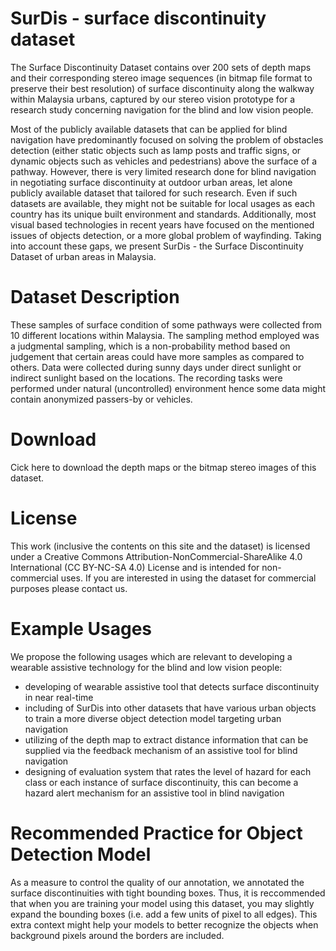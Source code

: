 # SurDis - surface discontinuity dataset
The Surface Discontinuity Dataset contains over 200 sets of depth maps and their corresponding stereo image sequences (in bitmap file format to preserve their best resolution) of surface discontinuity along the walkway within Malaysia urbans, captured by our stereo vision prototype for a research study concerning navigation for the blind and low vision people.

Most of the publicly available datasets that can be applied for blind navigation have predominantly focused on solving the problem of obstacles detection (either static objects such as lamp posts and traffic signs, or dynamic objects such as vehicles and pedestrians) above the surface of a pathway. However, there is very limited research done for blind navigation in negotiating surface discontinuity at outdoor urban areas, let alone publicly available dataset that tailored for such research. Even if such datasets are available, they might not be suitable for local usages as each country has its unique built environment and standards. Additionally, most visual based technologies in recent years have focused on the mentioned issues of objects detection, or a more global problem of wayfinding. Taking into account these gaps, we present SurDis - the Surface Discontinuity Dataset of urban areas in Malaysia.

# Dataset Description
These samples of surface condition of some pathways were collected from 10 different locations within Malaysia. The sampling method employed was a judgmental sampling, which is a non-probability method based on judgement that certain areas could have more samples as compared to others. Data were collected during sunny days under direct sunlight or indirect sunlight based on the locations. The recording tasks were performed under natural (uncontrolled) environment hence some data might contain anonymized passers-by or vehicles.

# Download
Cick here to download the depth maps or the bitmap stereo images of this dataset. 

# License
This work (inclusive the contents on this site and the dataset) is licensed under a Creative Commons Attribution-NonCommercial-ShareAlike 4.0 International (CC BY-NC-SA 4.0) License and is intended for non-commercial uses. If you are interested in using the dataset for commercial purposes please contact us.

# Example Usages
We propose the following usages which are relevant to developing a wearable assistive technology for the blind and low vision people:
- developing of wearable assistive tool that detects surface discontinuity in near real-time
- including of SurDis into other datasets that have various urban objects to train a more diverse object detection model targeting urban navigation
- utilizing of the depth map to extract distance information that can be supplied via the feedback mechanism of an assistive tool for blind navigation
- designing of evaluation system that rates the level of hazard for each class or each instance of surface discontinuity, this can become a hazard alert mechanism for an assistive tool in blind navigation

# Recommended Practice for Object Detection Model 
As a measure to control the quality of our annotation, we annotated the surface discontinuities with tight bounding boxes. Thus, it is reccommended that when you are training your model using this dataset, you may slightly expand the bounding boxes (i.e. add a few units of pixel to all edges). This extra context might help your models to better recognize the objects when background pixels around the borders are included. 
